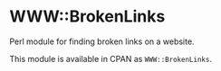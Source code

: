 # WWW::BrokenLinks

Perl module for finding broken links on a website.

This module is available in CPAN as `WWW::BrokenLinks`.
